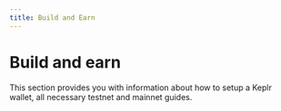 ```yaml
---
title: Build and Earn
---
```


# Build and earn

This section provides you with information about how to setup a Keplr wallet, all necessary testnet and mainnet guides.
